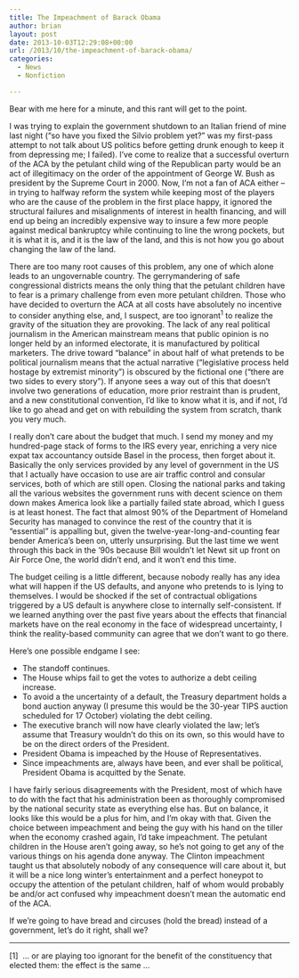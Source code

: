 ```yaml
---
title: The Impeachment of Barack Obama
author: brian
layout: post
date: 2013-10-03T12:29:08+00:00
url: /2013/10/the-impeachment-of-barack-obama/
categories:
  - News
  - Nonfiction

---
```

Bear with me here for a minute, and this rant will get to the point.

I was trying to explain the government shutdown to an Italian friend of mine last night (&#8220;so have you fixed the Silvio problem yet?&#8221; was my first-pass attempt to not talk about US politics before getting drunk enough to keep it from depressing me; I failed). I&#8217;ve come to realize that a successful overturn of the ACA by the petulant child wing of the Republican party would be an act of illegitimacy on the order of the appointment of George W. Bush as president by the Supreme Court in 2000. <!--more-->Now, I&#8217;m not a fan of ACA either – in trying to halfway reform the system while keeping most of the players who are the cause of the problem in the first place happy, it ignored the structural failures and misalignments of interest in health financing, and will end up being an incredibly expensive way to insure a few more people against medical bankruptcy while continuing to line the wrong pockets, but it is what it is, and it is the law of the land, and this is not how you go about changing the law of the land.

There are too many root causes of this problem, any one of which alone leads to an ungovernable country. The gerrymandering of safe congressional districts means the only thing that the petulant children have to fear is a primary challenge from even more petulant children. Those who have decided to overturn the ACA at all costs have absolutely no incentive to consider anything else, and, I suspect, are too ignorant<sup>1</sup> to realize the gravity of the situation they are provoking. The lack of any real political journalism in the American mainstream means that public opinion is no longer held by an informed electorate, it is manufactured by political marketers. The drive toward &#8220;balance&#8221; in about half of what pretends to be political journalism means that the actual narrative (&#8220;legislative process held hostage by extremist minority&#8221;) is obscured by the fictional one (&#8220;there are two sides to every story&#8221;). If anyone sees a way out of this that doesn&#8217;t involve two generations of education, more prior restraint than is prudent, and a new constitutional convention, I&#8217;d like to know what it is, and if not, I&#8217;d like to go ahead and get on with rebuilding the system from scratch, thank you very much.

I really don&#8217;t care about the budget that much. I send my money and my hundred-page stack of forms to the IRS every year, enriching a very nice expat tax accountancy outside Basel in the process, then forget about it. Basically the only services provided by any level of government in the US that I actually have occasion to use are air traffic control and consular services, both of which are still open. Closing the national parks and taking all the various websites the government runs with decent science on them down makes America look like a partially failed state abroad, which I guess is at least honest. The fact that almost 90% of the Department of Homeland Security has managed to convince the rest of the country that it is &#8220;essential&#8221; is appalling but, given the twelve-year-long-and-counting fear bender America&#8217;s been on, utterly unsurprising. But the last time we went through this back in the &#8217;90s because Bill wouldn&#8217;t let Newt sit up front on Air Force One, the world didn&#8217;t end, and it won&#8217;t end this time.

The budget ceiling is a little different, because nobody really has any idea what will happen if the US defaults, and anyone who pretends to is lying to themselves. I would be shocked if the set of contractual obligations triggered by a US default is anywhere close to internally self-consistent. If we learned anything over the past five years about the effects that financial markets have on the real economy in the face of widespread uncertainty, I think the reality-based community can agree that we don&#8217;t want to go there.

Here&#8217;s one possible endgame I see:

  * The standoff continues.
  * The House whips fail to get the votes to authorize a debt ceiling increase.
  * To avoid a the uncertainty of a default, the Treasury department holds a bond auction anyway (I presume this would be the 30-year TIPS auction scheduled for 17 October) violating the debt ceiling.
  * The executive branch will now have clearly violated the law; let&#8217;s assume that Treasury wouldn&#8217;t do this on its own, so this would have to be on the direct orders of the President.
  * President Obama is impeached by the House of Representatives.
  * Since impeachments are, always have been, and ever shall be political, President Obama is acquitted by the Senate.

I have fairly serious disagreements with the President, most of which have to do with the fact that his administration been as thoroughly compromised by the national security state as everything else has. But on balance, it looks like this would be a plus for him, and I&#8217;m okay with that. Given the choice between impeachment and being the guy with his hand on the tiller when the economy crashed again, I&#8217;d take impeachment. The petulant children in the House aren&#8217;t going away, so he&#8217;s not going to get any of the various things on his agenda done anyway. The Clinton impeachment taught us that absolutely nobody of any consequence will care about it, but it will be a nice long winter&#8217;s entertainment and a perfect honeypot to occupy the attention of the petulant children, half of whom would probably be and/or act confused why impeachment doesn&#8217;t mean the automatic end of the ACA.

If we&#8217;re going to have bread and circuses (hold the bread) instead of a government, let&#8217;s do it right, shall we?

* * *

[1]  &#8230; or are playing too ignorant for the benefit of the constituency that elected them: the effect is the same &#8230;